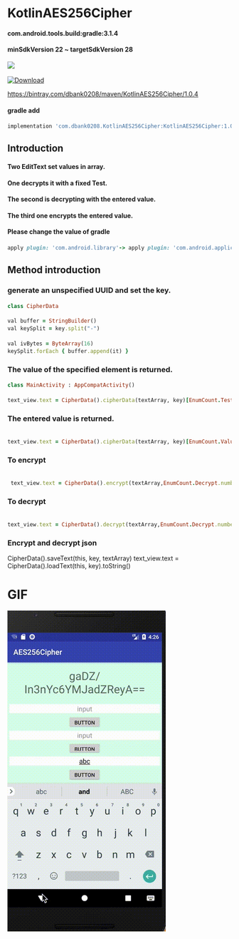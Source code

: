 # KotlinAES256Cipher

#### com.android.tools.build:gradle:3.1.4
#### minSdkVersion 22 ~ targetSdkVersion 28



<a href='https://bintray.com/dbank0208/maven/KotlinAES256Cipher?source=watch' alt='Get automatic notifications about new "KotlinAES256Cipher" versions'><img src='https://www.bintray.com/docs/images/bintray_badge_color.png'></a>
 
 
[ ![Download](https://api.bintray.com/packages/dbank0208/maven/KotlinAES256Cipher/images/download.svg) ](https://bintray.com/dbank0208/maven/KotlinAES256Cipher/_latestVersion) 
 

 
https://bintray.com/dbank0208/maven/KotlinAES256Cipher/1.0.4





#### gradle add

```ruby
implementation 'com.dbank0208.KotlinAES256Cipher:KotlinAES256Cipher:1.0.4'
```


## Introduction

#### Two EditText set values in array.
#### One decrypts it with a fixed Test.
#### The second is decrypting with the entered value.
#### The third one encrypts the entered value.

#### Please change the value of gradle
```ruby
apply plugin: 'com.android.library'-> apply plugin: 'com.android.application'
```

## Method introduction
### generate an unspecified UUID and set the key.
```ruby
class CipherData

val buffer = StringBuilder()
val keySplit = key.split("-")

val ivBytes = ByteArray(16)
keySplit.forEach { buffer.append(it) }
```
### The value of the specified element is returned.
```ruby
class MainActivity : AppCompatActivity()

text_view.text = CipherData().cipherData(textArray, key)[EnumCount.Test.number]
```

### The entered value is returned.
```ruby

text_view.text = CipherData().cipherData(textArray, key)[EnumCount.Value.number]
```

### To encrypt

```ruby

 text_view.text = CipherData().encrypt(textArray,EnumCount.Decrypt.number,key)
```

### To decrypt

```ruby

text_view.text = CipherData().decrypt(textArray,EnumCount.Decrypt.number,key)
```

### Encrypt and decrypt json
CipherData().saveText(this, key, textArray)
text_view.text = CipherData().loadText(this, key).toString()
# GIF
![](https://github.com/daisukenagata/KotlinAES256Cipher/blob/master/Movie2.gif?raw=true)
